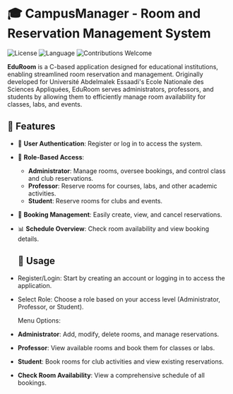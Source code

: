  # 🎓 CampusManager - Room and Reservation Management System

![License](https://img.shields.io/badge/License-MIT-blue.svg)
![Language](https://img.shields.io/badge/Language-C-blue)
![Contributions Welcome](https://img.shields.io/badge/Contributions-Welcome-brightgreen)

**EduRoom** is a C-based application designed for educational institutions, enabling streamlined room reservation and management. Originally developed for Université Abdelmalek Essaadi's Ecole Nationale des Sciences Appliquées, EduRoom serves administrators, professors, and students by allowing them to efficiently manage room availability for classes, labs, and events.

## 🌟 Features

- 🔐 **User Authentication**: Register or log in to access the system.
- 👥 **Role-Based Access**:
  - **Administrator**: Manage rooms, oversee bookings, and control class and club reservations.
  - **Professor**: Reserve rooms for courses, labs, and other academic activities.
  - **Student**: Reserve rooms for clubs and events.
- 📅 **Booking Management**: Easily create, view, and cancel reservations.
- 📊 **Schedule Overview**: Check room availability and view booking details.

  ## 🚀 Usage
 - Register/Login: Start by creating an account or logging in to access the application.

 - Select Role: Choose a role based on your access level (Administrator, Professor, or Student).

     Menu Options:

 - **Administrator**: Add, modify, delete rooms, and manage reservations.
 - **Professor**: View available rooms and book them for classes or labs.
 - **Student**: Book rooms for club activities and view existing reservations.
 - **Check Room Availability**: View a comprehensive schedule of all bookings.
